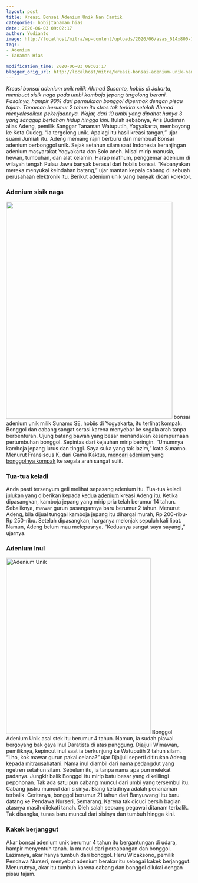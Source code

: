 ```yaml
---
layout: post
title: Kreasi Bonsai Adenium Unik Nan Cantik
categories: hobi|tanaman hias
date: 2020-06-03 09:02:17
author: Yudianto
image: http://localhost/mitra/wp-content/uploads/2020/06/asas_614x800-1.jpg
tags:
- Adenium
- Tanaman Hias

modification_time: 2020-06-03 09:02:17
blogger_orig_url: http://localhost/mitra/kreasi-bonsai-adenium-unik-nan-cantik.html
---
```


<em>Kreasi bonsai adenium unik milik Ahmad Susanto, hobiis di Jakarta, membuat sisik naga pada umbi kamboja jepang tergolong berani. Pasalnya, hampir 90% dari permukaan bonggol dipermak dengan pisau tajam. Tanaman berumur 2 tahun itu stres tak terkira setelah Ahmad menyelesaikan pekerjaannya. Wajar, dari 10 umbi yang dipahat hanya 3 yang sanggup bertahan hidup hingga kini.</em>
Itulah sebabnya, Aris Budiman alias Adeng, pemilik Sanggar Tanaman Watuputih, Yogyakarta, memboyong ke Kota Gudeg. “Ia tergolong unik. Apalagi itu hasil kreasi tangan,” ujar suami Jumiati itu. Adeng memang rajin berburu dan membuat Bonsai adenium berbonggol unik.
Sejak setahun silam saat Indonesia keranjingan adenium masyarakat Yogyakarta dan Solo aneh. Misal mirip manusia, hewan, tumbuhan, dan alat kelamin. Harap mafhum, penggemar adenium di wilayah tengah Pulau Jawa banyak berasal dari hobiis bonsai. “Kebanyakan mereka menyukai keindahan batang,” ujar mantan kepala cabang di sebuah perusahaan elektronik itu. Berikut adenium unik yang banyak dicari kolektor.
<h3>Adenium sisik naga</h3>
<img class="wp-image-1097 aligncenter" src="http://127.0.0.1/mitra/wp-content/uploads/2020/06/asas_614x800.jpg" alt="" width="451" height="587" />
bonsai adenium unik milik Sunamo SE, hobiis di Yogyakarta, itu terlihat kompak. Bonggol dan cabang sangat serasi karena menyebar ke segala arah tanpa berbenturan. Ujung batang bawah yang besar menandakan kesempurnaan pertumbuhan bonggol. Sepintas dari kejauhan mirip beringin. “Umumnya kamboja jepang lurus dan tinggi. Saya suka yang tak lazim,” kata Sunarno. Menurut Fransiscus K, dari Gama Kaktus, <a href="http://127.0.0.1/mitra/kreasi-bonsai-adenium-unik-nan-cantik.html">mencari adenium yang bonggolnya kompak</a> ke segala arah sangat sulit.
<h3>Tua-tua keladi</h3>
Anda pasti tersenyum geli melihat sepasang adenium itu. Tua-tua keladi julukan yang diberikan kepada kedua <a href="http://127.0.0.1/mitra/topik/adenium">adenium</a> kreasi Adeng itu. Ketika dipasangkan, kamboja jepang yang mirip pria telah berumur 14 tahun. Sebaliknya, mawar gurun pasangannya baru berumur 2 tahun. Menurut Adeng, bila dijual tunggal kamboja jepang itu dihargai murah, Rp 200-ribu-Rp 250-ribu. Setelah dipasangkan, harganya melonjak sepuluh kali lipat. Namun, Adeng belum mau melepasnya. “Keduanya sangat saya sayangi,” ujarnya.
<h3>Adenium Inul</h3>
<img class="aligncenter wp-image-1100" src="http://127.0.0.1/mitra/wp-content/uploads/2020/06/dfdf_659x800.jpg" alt="Adenium Unik" width="392" height="476" />
Bonggol Adenium Unik asal stek itu berumur 4 tahun. Namun, ia sudah piawai bergoyang bak gaya Inul Daratista di atas panggung. Djajjuli Wimawan, pemiliknya, kepincut inul saat ia berkunjung ke Watuputih 2 tahun silam. “Lho, kok mawar gurun pakai celana?” ujar Djajjuli seperti ditirukan Adeng kepada <a href="http://127.0.0.1/mitra/">mitrausahatani</a>. Nama inul diambil dari nama pedangdut yang ngetren setahun silam. Sebelum itu, ia tanpa nama apa pun melekat padanya.
Jungkir balik
Bonggol itu mirip batu besar yang dikelilingi pepohonan. Tak ada satu pun cabang muncul dari umbi yang tersembul itu. Cabang justru muncul dari sisinya. Biang keladinya adalah penanaman terbalik. Ceritanya, bonggol berumur 21 tahun dari Banyuwangi itu baru datang ke Pendawa Nurseri, Semarang. Karena tak dicuci bersih bagian atasnya masih dilekati tanah. Oleh salah seorang pegawai ditanam terbalik. Tak disangka, tunas baru muncul dari sisinya dan tumbuh hingga kini.
<h3>Kakek berjanggut</h3>
Akar bonsai adenium unik berumur 4 tahun itu bergantungan di udara, hampir menyentuh tanah. Ia muncul dari percabangan dan bonggol. Lazimnya, akar hanya tumbuh dari bonggol. Heru Wicaksono, pemilik Pendawa Nurseri, menyebut adenium berakar itu sebagai kakek berjanggut. Menurutnya, akar itu tumbuh karena cabang dan bonggol dilukai dengan pisau tajam.
